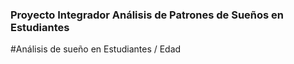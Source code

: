 ### Proyecto Integrador Análisis de Patrones de Sueños en Estudiantes
#Análisis de sueño en Estudiantes / Edad
